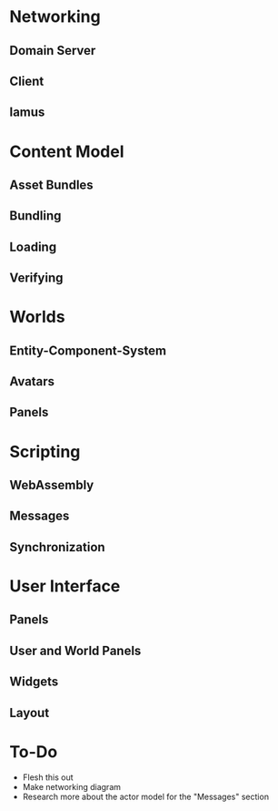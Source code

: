 # Networking

## Domain Server

## Client

## Iamus

# Content Model

## Asset Bundles

## Bundling

## Loading

## Verifying

# Worlds

## Entity-Component-System

## Avatars

## Panels

# Scripting

## WebAssembly

## Messages

## Synchronization

# User Interface

## Panels

## User and World Panels

## Widgets

## Layout

# To-Do

- Flesh this out
- Make networking diagram
- Research more about the actor model for the "Messages" section
